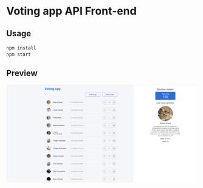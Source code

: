 # Voting app API Front-end

## Usage

```sh
npm install
npm start
```

## Preview

![preview](https://github.com/kismusito/voting_app/blob/master/public/assets/preview_app.png?raw=true)